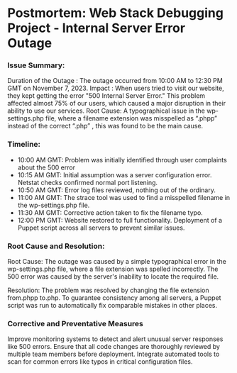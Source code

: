 

# Postmortem: Web Stack Debugging Project - Internal Server Error Outage




### Issue Summary:

Duration of the Outage : The outage occurred from 10:00 AM to 12:30 PM GMT on November 7, 2023.
Impact : When users tried to visit our website, they kept getting the error "500 Internal Server Error." This problem affected almost 75% of our users, which caused a major disruption in their ability to use our services.
Root Cause: A typographical issue in the wp-settings.php file, where a filename extension was misspelled as “.phpp” instead of the correct “.php” , this was found to be the main cause.

### Timeline:

* 10:00 AM GMT: Problem was initially identified through user complaints about the 500 error
* 10:15 AM GMT: Initial assumption was a server configuration error. Netstat checks confirmed normal port listening.
* 10:50 AM GMT: Error log files reviewed, nothing out of the ordinary.
* 11:00 AM GMT: The strace tool was used to find a misspelled filename in the wp-settings.php file.
* 11:30 AM GMT: Corrective action taken to fix the filename typo.
* 12:00 PM GMT: Website restored to full functionality. Deployment of a Puppet script across all servers to prevent similar issues.

### Root Cause and Resolution:

Root Cause: The outage was caused by a simple typographical error in the wp-settings.php file, where a file extension was spelled incorrectly. The 500 error was caused by the server's inability to locate the required file.

Resolution: The problem was resolved by changing the file extension from.phpp to.php. To guarantee consistency among all servers, a Puppet script was run to automatically fix comparable mistakes in other places.

### Corrective and Preventative Measures

Improve monitoring systems to detect and alert unusual server responses like 500 errors.
Ensure that all code changes are thoroughly reviewed by multiple team members before deployment.
Integrate automated tools to scan for common errors like typos in critical configuration files.

